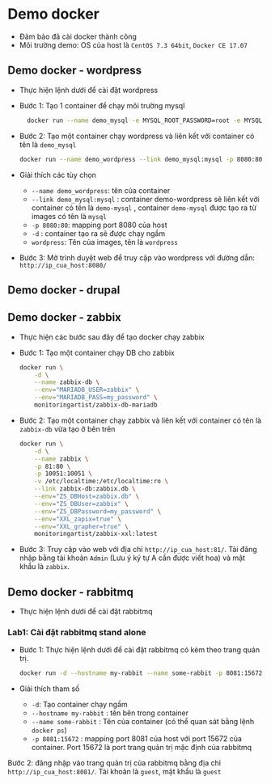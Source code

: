# Demo docker

- Đảm bảo đã cài docker thành công
- Môi trường demo: OS của host là `CentOS 7.3 64bit`, `Docker CE 17.07`

## Demo docker - wordpress
- Thực hiện lệnh dưới để cài đặt wordpress

- Bước 1: Tạo 1 container để chạy môi trường mysql
  ```sh
	docker run --name demo_mysql -e MYSQL_ROOT_PASSWORD=root -e MYSQL_DATABASE=dbwordpress -e MYSQL_USER=userwordpress -e MYSQL_PASSWORD=paic2018 -d mysql
	```

- Bước 2: Tạo một container chạy wordpress và liên kết với container có tên là `demo_mysql`
	```sh
	docker run --name demo_wordpress --link demo_mysql:mysql -p 8080:80 -d wordpress
	```

- Giải thích các tùy chọn
  - `--name demo_wordpress`: tên của container
  - `--link demo_mysql:mysql` : container demo-wordpress sẽ liên kết với container có tên là `demo-mysql` , container `demo-mysql` được tạo ra từ images có tên là `mysql`
  - `-p 8080:80`: mapping port 8080 của host
  - `-d` : container tạo ra sẽ được chạy ngầm
  - `wordpress`: Tên của images, tên là `wordpress`


- Bước 3: Mở trình duyệt web để truy cập vào wordpress với đường dẫn: `http://ip_cua_host:8080/`
  
## Demo docker - drupal

## Demo docker - zabbix
- Thực hiện các bước sau đây để tạo docker chạy zabbix

- Bước 1: Tạo một container chạy DB cho zabbix
	```sh
	docker run \
		-d \
		--name zabbix-db \
		--env="MARIADB_USER=zabbix" \
		--env="MARIADB_PASS=my_password" \
		monitoringartist/zabbix-db-mariadb
	```

- Bước 2: Tạo một container chạy zabbix và liên kết với container có tên là `zabbix-db` vừa tạo ở bên trên
	```sh
	docker run \
		-d \
		--name zabbix \
		-p 81:80 \
		-p 10051:10051 \
		-v /etc/localtime:/etc/localtime:ro \
		--link zabbix-db:zabbix.db \
		--env="ZS_DBHost=zabbix.db" \
		--env="ZS_DBUser=zabbix" \
		--env="ZS_DBPassword=my_password" \
		--env="XXL_zapix=true" \
		--env="XXL_grapher=true" \
		monitoringartist/zabbix-xxl:latest
	```

- Bước 3: Truy cập vào web với địa chỉ `http://ip_cua_host:81/`. Tài đăng nhập bằng tài khoản `Admin` (Lưu ý ký tự A cần được viết hoa) và mật khẩu là `zabbix`. 


## Demo docker - rabbitmq
- Thực hiện lệnh dưới để cài đặt rabbitmq

### Lab1: Cài đặt rabbitmq stand alone 

- Bước 1: Thực hiện lệnh dưới để cài đặt rabbitmq có kèm theo trang quản trị.
	```sh
	docker run -d --hostname my-rabbit --name some-rabbit -p 8081:15672 rabbitmq:3-management
	```

- Giải thích tham số
  - `-d`: Tạo container chạy ngầm
  - `--hostname my-rabbit` : tên bên trong container
  - `--name some-rabbit` : Tên của container (có thể quan sát bằng lệnh `docker ps`)
  - `-p 8081:15672` : mapping port 8081 của host với port 15672 của container. Port 15672 là port trang quản trị mặc định của rabbitmq
  
Bước 2: đăng nhập vào trang quản trị của rabbitmq bằng địa chỉ `http://ip_cua_host:8081/`. Tài khoản là `guest`, mật khẩu là `guest`

  

